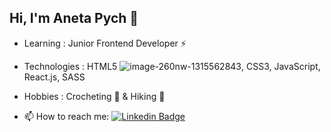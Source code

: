 ## Hi, I'm Aneta Pych 👋

* Learning : Junior Frontend Developer ⚡
* Technologies : HTML5 ![image-260nw-1315562843](https://user-images.githubusercontent.com/91451163/151774147-650c893a-3da0-4f6d-bfae-e49dd0d0eb0b.jpg), CSS3, JavaScript, React.js, SASS
* Hobbies : Crocheting 🧶 & Hiking 🌄

* 📫 How to reach me:   [![Linkedin Badge](https://img.shields.io/badge/-Aneta_Pych-blue?style=flat-square&logo=Linkedin&logoColor=white&link=https://www.linkedin.com/in/aneta-pych-516629209//)](https://www.linkedin.com/in/aneta-pych-516629209/)
